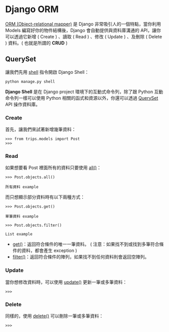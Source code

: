 # Django ORM

[ORM (Object-relational mapper)](https://docs.djangoproject.com/en/dev/topics/db/queries/) 是 Django 非常吸引人的一個特點，當你利用 Models 編寫好你的物件結構後，Django 會自動提供與資料庫溝通的 API，讓你可以透過它新增 ( Create ) 、讀取 ( Read ) 、修改 ( Update ) 、及刪除 ( Delete ) 資料。( 也就是所謂的 **CRUD** )

## QuerySet

讓我們先用 [shell](https://docs.djangoproject.com/en/dev/ref/django-admin/#django-admin-shell) 指令開啟 Django Shell：

```
python manage.py shell
```

**Django Shell** 是在 Django project 環境下的互動式命令列，除了跟 Python 互動命令列一樣可以使用 Python 相關的函式和資源以外，你還可以透過 [QuerySet](https://docs.djangoproject.com/en/dev/ref/models/querysets/) API 操作資料庫。
### Create

首先，讓我們來試著新增幾筆資料：

```
>>> from trips.models import Post
>>>
```

### Read

如果想要看 Post 裡面所有的資料只要使用
[all()](https://docs.djangoproject.com/en/dev/ref/models/querysets/#django.db.models.query.QuerySet.all)：

```
>>> Post.objects.all()

所有資料 example

```



而只想顯示部分資料時有以下兩種方式：
```
>>> Post.objects.get()

單筆資料 example

>>> Post.objects.filter()

List example

```
- [get()](https://docs.djangoproject.com/en/dev/ref/models/querysets/#get)：返回符合條件的唯一一筆資料。 ( 注意：如果找不到或找到多筆符合條件的資料，都會產生 exception )
- [filter()](https://docs.djangoproject.com/en/dev/ref/models/querysets/#filter)：返回符合條件的陣列，如果找不到任何資料則會返回空陣列。

### Update

當你想修改資料時，可以使用 [update()](https://docs.djangoproject.com/en/dev/ref/models/querysets/#django.db.models.query.QuerySet.update) 更新一筆或多筆資料：

```
>>>
```

### Delete

同樣的，使用 [delete()](https://docs.djangoproject.com/en/dev/ref/models/querysets/#django.db.models.query.QuerySet.delete) 可以刪除一筆或多筆資料：

```
>>>
```

